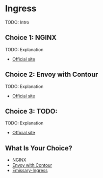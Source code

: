 # Ingress

TODO: Intro

## Choice 1: NGINX

TODO: Explanation

* [Official site](https://kubernetes.github.io/ingress-nginx)

## Choice 2: Envoy with Contour

TODO: Explanation

* [Official site](https://projectcontour.io)

## Choice 3: TODO:

TODO: Explanation

* [Official site](https://www.getambassador.io/products/api-gateway)

## What Is Your Choice?

* [NGINX](nginx.md)
* [Envoy with Contour](contour.md)
* [Emissary-Ingress](emissary-ingress.md)